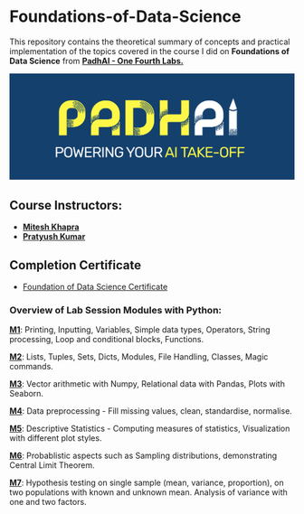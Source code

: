 # Foundations-of-Data-Science

This repository contains the theoretical summary of concepts and practical implementation of the topics covered in the course I did on **Foundations of Data Science** from [**PadhAI - One Fourth Labs.**](https://padhai.onefourthlabs.in/courses/data-science)

![PadhAI](Images/padhai.png)

## Course Instructors:

- [**Mitesh Khapra**](https://www.cse.iitm.ac.in/~miteshk/)
- [**Pratyush Kumar**](http://www.cse.iitm.ac.in/~pratyush/)

## Completion Certificate

- [Foundation of Data Science Certificate](Images/FDS-PadhAI.pdf)


### Overview of Lab Session Modules with Python:

[**M1**](Lab-Sessions/M01_Week03-Python-I): Printing, Inputting, Variables, Simple data types, Operators, String processing, Loop and conditional blocks, Functions.

[**M2**](Lab-Sessions/M02_Week05-Python-II): Lists, Tuples, Sets, Dicts, Modules, File Handling, Classes, Magic commands.

[**M3**](Lab-Sessions/M03_Week08-Numpy): Vector arithmetic with Numpy, Relational data with Pandas, Plots with Seaborn.

[**M4**](Lab-Sessions/M04_Week09-Pandas): Data preprocessing - Fill missing values, clean, standardise, normalise.

[**M5**](Lab-Sessions/M05_Week11-Visualization): Descriptive Statistics - Computing measures of statistics, Visualization with different plot styles.

[**M6**](Lab-Sessions/M06_Week13-Case_Study): Probablistic aspects such as Sampling distributions, demonstrating Central Limit Theorem.

[**M7**](Lab-Sessions/M07_Week22-Hypothesis_Testing): Hypothesis testing on single sample (mean, variance, proportion), on two populations with known and unknown mean. Analysis of variance with one and two factors.

